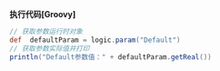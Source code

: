 <p class="panel-title"><b>执行代码[Groovy]</b></p>

```groovy
// 获取参数运行时对象
def  defaultParam = logic.param("Default")
// 获取参数实际值并打印
println("Default参数值：" + defaultParam.getReal())

```
